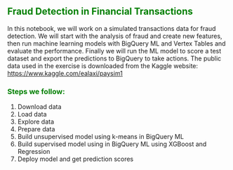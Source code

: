 
## <font color='green'> **Fraud Detection in Financial Transactions** </font> 
In this notebook, we will work on a simulated transactions data for fraud detection. We will start with the analysis of fraud and create new features, then run machine learning models with BigQuery ML and Vertex Tables and evaluate the performance. Finally we will run the ML model to score a test dataset and export the predictions to BigQuery to take actions.
The public data used in the exercise is downloaded from the Kaggle website:
https://www.kaggle.com/ealaxi/paysim1

### <font color='green'> **Steps we follow:** </font> 
1. Download data </br>
2. Load data </br>
3. Explore data </br>
4. Prepare data </br>
5. Build unsupervised model using k-means in BigQuery ML </br>
6. Build supervised model using in BigQuery ML using XGBoost and Regression </br>
7. Deploy model and get prediction scores
